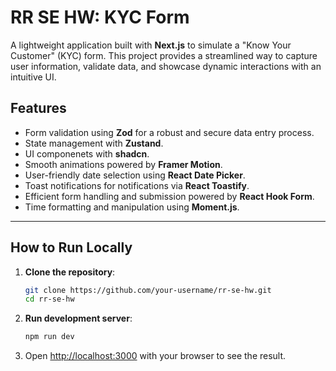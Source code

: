 # RR SE HW: KYC Form 

A lightweight application built with **Next.js** to simulate a "Know Your Customer" (KYC) form. This project provides a streamlined way to capture user information, validate data, and showcase dynamic interactions with an intuitive UI.

## Features

- Form validation using **Zod** for a robust and secure data entry process.
- State management with **Zustand**.
- UI componenets with **shadcn**.
- Smooth animations powered by **Framer Motion**.
- User-friendly date selection using **React Date Picker**.
- Toast notifications for notifications via **React Toastify**.
- Efficient form handling and submission powered by **React Hook Form**.
- Time formatting and manipulation using **Moment.js**.

---

## How to Run Locally

1. **Clone the repository**:
   ```bash
   git clone https://github.com/your-username/rr-se-hw.git
   cd rr-se-hw

2. **Run development server**:
   ```bash
   npm run dev

3. Open [http://localhost:3000](http://localhost:3000) with your browser to see the result.

